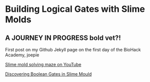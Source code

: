 # Building Logical Gates with Slime Molds

## A JOURNEY IN PROGRESS   **bold**    **vet?!**

First post on my Github Jekyll page on the first day of the BioHack Academy, joepie

[Slime mold solving maze on YouTube](https://www.youtube.com/watch?v=5UfMU9TsoEM)

[Discovering Boolean Gates in Slime Mould](https://arxiv.org/pdf/1607.02168.pdf)


